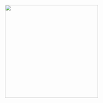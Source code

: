 
<!DOCTYPE html>
<html>
 <head>
  </head>
  <body>
   <p align="center">
<img src="https://i.pinimg.com/736x/8c/fb/3d/8cfb3da600bd39ea7a591608f3b3660d.jpg"    height="300px"
      width="300px" >
   </p>
  </body>
</html>
